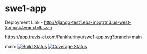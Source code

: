 # swe1-app

Deployment Link -  http://django-test1.eba-mbgtrtn3.us-west-2.elasticbeanstalk.com


https://app.travis-ci.com/Pankhurinyu/swe1-app.svg?branch=main


main: 
[![Build Status](https://app.travis-ci.com/Pankhurinyu/swe1-app.svg?branch=main)](https://app.travis-ci.com/github/Pankhurinyu/swe1-app)
[![Coverage Status](coveralls.io/repos/github/Pankhurinyu/swe1-app/badge.svg)](https://coveralls.io/github/Pankhurinyu/swe1-app)


